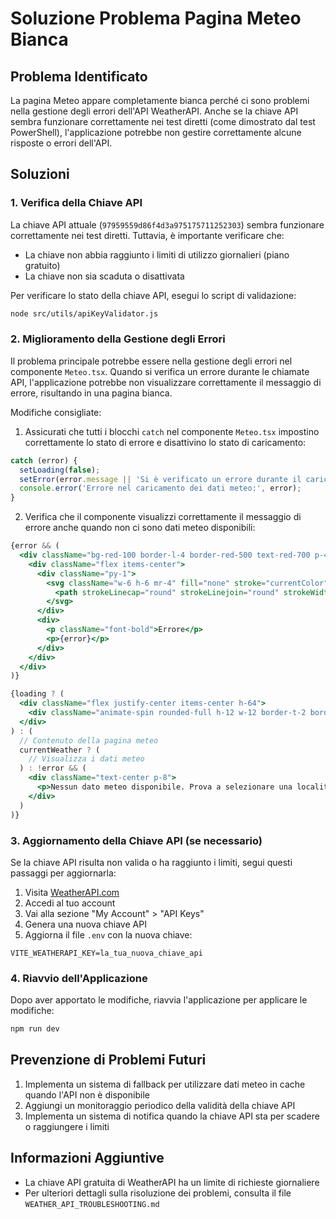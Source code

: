 # Soluzione Problema Pagina Meteo Bianca

## Problema Identificato

La pagina Meteo appare completamente bianca perché ci sono problemi nella gestione degli errori dell'API WeatherAPI. Anche se la chiave API sembra funzionare correttamente nei test diretti (come dimostrato dal test PowerShell), l'applicazione potrebbe non gestire correttamente alcune risposte o errori dell'API.

## Soluzioni

### 1. Verifica della Chiave API

La chiave API attuale (`97959559d86f4d3a975175711252303`) sembra funzionare correttamente nei test diretti. Tuttavia, è importante verificare che:

- La chiave non abbia raggiunto i limiti di utilizzo giornalieri (piano gratuito)
- La chiave non sia scaduta o disattivata

Per verificare lo stato della chiave API, esegui lo script di validazione:

```bash
node src/utils/apiKeyValidator.js
```

### 2. Miglioramento della Gestione degli Errori

Il problema principale potrebbe essere nella gestione degli errori nel componente `Meteo.tsx`. Quando si verifica un errore durante le chiamate API, l'applicazione potrebbe non visualizzare correttamente il messaggio di errore, risultando in una pagina bianca.

Modifiche consigliate:

1. Assicurati che tutti i blocchi `catch` nel componente `Meteo.tsx` impostino correttamente lo stato di errore e disattivino lo stato di caricamento:

```javascript
catch (error) {
  setLoading(false);
  setError(error.message || 'Si è verificato un errore durante il caricamento dei dati meteo');
  console.error('Errore nel caricamento dei dati meteo:', error);
}
```

2. Verifica che il componente visualizzi correttamente il messaggio di errore anche quando non ci sono dati meteo disponibili:

```jsx
{error && (
  <div className="bg-red-100 border-l-4 border-red-500 text-red-700 p-4 m-4">
    <div className="flex items-center">
      <div className="py-1">
        <svg className="w-6 h-6 mr-4" fill="none" stroke="currentColor" viewBox="0 0 24 24">
          <path strokeLinecap="round" strokeLinejoin="round" strokeWidth="2" d="M12 8v4m0 4h.01M21 12a9 9 0 11-18 0 9 9 0 0118 0z" />
        </svg>
      </div>
      <div>
        <p className="font-bold">Errore</p>
        <p>{error}</p>
      </div>
    </div>
  </div>
)}

{loading ? (
  <div className="flex justify-center items-center h-64">
    <div className="animate-spin rounded-full h-12 w-12 border-t-2 border-b-2 border-blue-500"></div>
  </div>
) : (
  // Contenuto della pagina meteo
  currentWeather ? (
    // Visualizza i dati meteo
  ) : !error && (
    <div className="text-center p-8">
      <p>Nessun dato meteo disponibile. Prova a selezionare una località.</p>
    </div>
  )
)}
```

### 3. Aggiornamento della Chiave API (se necessario)

Se la chiave API risulta non valida o ha raggiunto i limiti, segui questi passaggi per aggiornarla:

1. Visita [WeatherAPI.com](https://www.weatherapi.com/)
2. Accedi al tuo account
3. Vai alla sezione "My Account" > "API Keys"
4. Genera una nuova chiave API
5. Aggiorna il file `.env` con la nuova chiave:

```
VITE_WEATHERAPI_KEY=la_tua_nuova_chiave_api
```

### 4. Riavvio dell'Applicazione

Dopo aver apportato le modifiche, riavvia l'applicazione per applicare le modifiche:

```bash
npm run dev
```

## Prevenzione di Problemi Futuri

1. Implementa un sistema di fallback per utilizzare dati meteo in cache quando l'API non è disponibile
2. Aggiungi un monitoraggio periodico della validità della chiave API
3. Implementa un sistema di notifica quando la chiave API sta per scadere o raggiungere i limiti

## Informazioni Aggiuntive

- La chiave API gratuita di WeatherAPI ha un limite di richieste giornaliere
- Per ulteriori dettagli sulla risoluzione dei problemi, consulta il file `WEATHER_API_TROUBLESHOOTING.md`